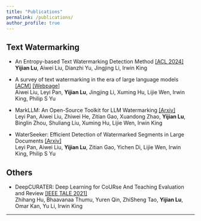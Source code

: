 ```yaml
---
title: "Publications"
permalink: /publications/
author_profile: true
---
```


## Text Watermarking

- An Entropy-based Text Watermarking Detection Method [[ACL 2024]](https://aclanthology.org/2024.acl-long.630/)
<br>**Yijian Lu**, Aiwei Liu, Dianzhi Yu, Jingjing Li, Irwin King

- A survey of text watermarking in the era of large language models [[ACM]](https://arxiv.org/abs/2312.07913) [[Webpage]](https://survey-text-watermark.github.io/index.html)
<br>Aiwei Liu, Leyi Pan, **Yijian Lu**, Jingjing Li, Xuming Hu, Lijie Wen, Irwin King, Philip S Yu

- MarkLLM: An Open-Source Toolkit for LLM Watermarking [[Arxiv]](https://arxiv.org/abs/2405.10051)
<br>Leyi Pan, Aiwei Liu, Zhiwei He, Zitian Gao, Xuandong Zhao, **Yijian Lu**, Binglin Zhou, Shuliang Liu, Xuming Hu, Lijie Wen, Irwin King

- WaterSeeker: Efficient Detection of Watermarked Segments in Large Documents [[Arxiv]](https://arxiv.org/abs/2409.05112)
<br>Leyi Pan, Aiwei Liu, **Yijian Lu**, Zitian Gao, Yichen Di, Lijie Wen, Irwin King, Philip S Yu


## Others
- DeepCURATER: Deep Learning for CoURse And Teaching Evaluation and Review [[IEEE TALE 2021]](https://ieeexplore.ieee.org/abstract/document/9678633)
<br>Zhihang Hu, Bhaavanaa Thumu, Yuren Qin, ZhiSheng Tao, **Yijian Lu**, Omar Kan, Yu Li, Irwin King

---




